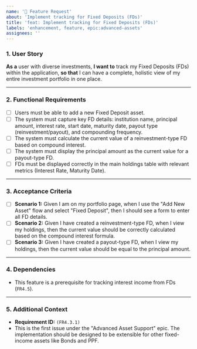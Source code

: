 ```yaml
---
name: '🚀 Feature Request'
about: 'Implement tracking for Fixed Deposits (FDs)'
title: 'feat: Implement tracking for Fixed Deposits (FDs)'
labels: 'enhancement, feature, epic:advanced-assets'
assignees: ''
---
```


### 1. User Story

**As a** user with diverse investments,
**I want to** track my Fixed Deposits (FDs) within the application,
**so that** I can have a complete, holistic view of my entire investment portfolio in one place.

---

### 2. Functional Requirements

*   [ ] Users must be able to add a new Fixed Deposit asset.
*   [ ] The system must capture key FD details: institution name, principal amount, interest rate, start date, maturity date, payout type (reinvestment/payout), and compounding frequency.
*   [ ] The system must calculate the current value of a reinvestment-type FD based on compound interest.
*   [ ] The system must display the principal amount as the current value for a payout-type FD.
*   [ ] FDs must be displayed correctly in the main holdings table with relevant metrics (Interest Rate, Maturity Date).

---

### 3. Acceptance Criteria

*   [ ] **Scenario 1:** Given I am on my portfolio page, when I use the "Add New Asset" flow and select "Fixed Deposit", then I should see a form to enter all FD details.
*   [ ] **Scenario 2:** Given I have created a reinvestment-type FD, when I view my holdings, then the current value should be correctly calculated based on the compound interest formula.
*   [ ] **Scenario 3:** Given I have created a payout-type FD, when I view my holdings, then the current value should be equal to the principal amount.

---

### 4. Dependencies

*   This feature is a prerequisite for tracking interest income from FDs (`FR4.5`).

---

### 5. Additional Context

*   **Requirement ID:** `(FR4.3.1)`
*   This is the first issue under the "Advanced Asset Support" epic. The implementation should be designed to be extensible for other fixed-income assets like Bonds and PPF.